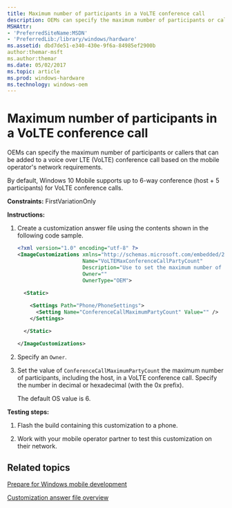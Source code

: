 ```yaml
---
title: Maximum number of participants in a VoLTE conference call
description: OEMs can specify the maximum number of participants or callers that can be added to a voice over LTE (VoLTE) conference call based on the mobile operator's network requirements.
MSHAttr:
- 'PreferredSiteName:MSDN'
- 'PreferredLib:/library/windows/hardware'
ms.assetid: dbd7de51-e340-430e-9f6a-84985ef2900b
author:themar-msft
ms.author:themar
ms.date: 05/02/2017
ms.topic: article
ms.prod: windows-hardware
ms.technology: windows-oem
---
```


# Maximum number of participants in a VoLTE conference call


OEMs can specify the maximum number of participants or callers that can be added to a voice over LTE (VoLTE) conference call based on the mobile operator's network requirements.

By default, Windows 10 Mobile supports up to 6-way conference (host + 5 participants) for VoLTE conference calls.

<a href="" id="constraints---firstvariationonly"></a>**Constraints:** FirstVariationOnly  

<a href="" id="instructions-"></a>**Instructions:**  
1.  Create a customization answer file using the contents shown in the following code sample.

    ```XML
    <?xml version="1.0" encoding="utf-8" ?>  
    <ImageCustomizations xmlns="http://schemas.microsoft.com/embedded/2004/10/ImageUpdate"  
                         Name="VoLTEMaxConferenceCallPartyCount"  
                         Description="Use to set the maximum number of participants in a voice over LTE conference call."  
                         Owner=""  
                         OwnerType="OEM"> 
      
      <Static>  

        <Settings Path="Phone/PhoneSettings">  
          <Setting Name="ConferenceCallMaximumPartyCount" Value="" />
        </Settings>  

      </Static>

    </ImageCustomizations>
    ```

2.  Specify an `Owner`.

3.  Set the value of `ConferenceCallMaximumPartyCount` the maximum number of participants, including the host, in a VoLTE conference call. Specify the number in decimal or hexadecimal (with the 0x prefix).

    The default OS value is 6.

<a href="" id="testing-steps-"></a>**Testing steps:**  
1.  Flash the build containing this customization to a phone.

2.  Work with your mobile operator partner to test this customization on their network.

## Related topics

[Prepare for Windows mobile development](https://docs.microsoft.com/en-us/windows-hardware/manufacture/mobile/preparing-for-windows-mobile-development)

[Customization answer file overview](https://docs.microsoft.com/en-us/windows-hardware/customize/mobile/mcsf/customization-answer-file)
